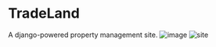 # TradeLand
A django-powered property management site.
![image](https://github.com/rohithpeddi7/TradeLand/assets/98731744/5a502852-489b-4136-a168-3ffd1bed6822)
![site](https://github.com/rohithpeddi7/TradeLand/assets/98731744/377b3ee9-f9a2-4f69-b2f4-e88fcacdcd22)

